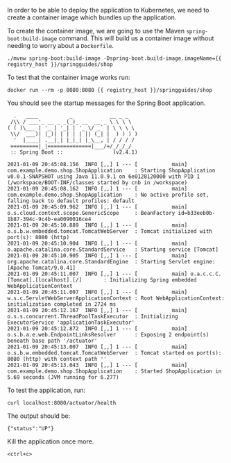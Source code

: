 In order to be able to deploy the application to Kubernetes, we need to create a container image which bundles up the application.

To create the container image, we are going to use the Maven `spring-boot:build-image` command. This will build us a container image without needing to worry about a `Dockerfile`.

```execute
./mvnw spring-boot:build-image -Dspring-boot.build-image.imageName={{ registry_host }}/springguides/shop
```

To test that the container image works run:

```execute
docker run --rm -p 8080:8080 {{ registry_host }}/springguides/shop
```

You should see the startup messages for the Spring Boot application.

```
  .   ____          _            __ _ _
 /\\ / ___'_ __ _ _(_)_ __  __ _ \ \ \ \
( ( )\___ | '_ | '_| | '_ \/ _` | \ \ \ \
 \\/  ___)| |_)| | | | | || (_| |  ) ) ) )
  '  |____| .__|_| |_|_| |_\__, | / / / /
 =========|_|==============|___/=/_/_/_/
 :: Spring Boot ::                (v2.4.1)

2021-01-09 20:45:08.156  INFO [,,] 1 --- [           main] com.example.demo.shop.ShopApplication    : Starting ShopApplication v0.0.1-SNAPSHOT using Java 11.0.9.1 on 6e0128120000 with PID 1 (/workspace/BOOT-INF/classes started by cnb in /workspace)
2021-01-09 20:45:08.162  INFO [,,] 1 --- [           main] com.example.demo.shop.ShopApplication    : No active profile set, falling back to default profiles: default
2021-01-09 20:45:09.962  INFO [,,] 1 --- [           main] o.s.cloud.context.scope.GenericScope     : BeanFactory id=b33eeb0b-1b87-394c-9c4b-ea0090016ce4
2021-01-09 20:45:10.889  INFO [,,] 1 --- [           main] o.s.b.w.embedded.tomcat.TomcatWebServer  : Tomcat initialized with port(s): 8080 (http)
2021-01-09 20:45:10.904  INFO [,,] 1 --- [           main] o.apache.catalina.core.StandardService   : Starting service [Tomcat]
2021-01-09 20:45:10.905  INFO [,,] 1 --- [           main] org.apache.catalina.core.StandardEngine  : Starting Servlet engine: [Apache Tomcat/9.0.41]
2021-01-09 20:45:11.007  INFO [,,] 1 --- [           main] o.a.c.c.C.[Tomcat].[localhost].[/]       : Initializing Spring embedded WebApplicationContext
2021-01-09 20:45:11.007  INFO [,,] 1 --- [           main] w.s.c.ServletWebServerApplicationContext : Root WebApplicationContext: initialization completed in 2724 ms
2021-01-09 20:45:12.167  INFO [,,] 1 --- [           main] o.s.s.concurrent.ThreadPoolTaskExecutor  : Initializing ExecutorService 'applicationTaskExecutor'
2021-01-09 20:45:12.872  INFO [,,] 1 --- [           main] o.s.b.a.e.web.EndpointLinksResolver      : Exposing 2 endpoint(s) beneath base path '/actuator'
2021-01-09 20:45:13.007  INFO [,,] 1 --- [           main] o.s.b.w.embedded.tomcat.TomcatWebServer  : Tomcat started on port(s): 8080 (http) with context path ''
2021-01-09 20:45:13.043  INFO [,,] 1 --- [           main] com.example.demo.shop.ShopApplication    : Started ShopApplication in 5.69 seconds (JVM running for 6.277)
```

To test the application, run:

```execute-2
curl localhost:8080/actuator/health
```

The output should be:

```
{"status":"UP"}
```

Kill the application once more.
```execute-1
<ctrl+c>
```